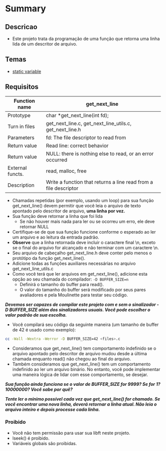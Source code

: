 # Summary

## Descricao
- Este projeto trata da programação de uma função que retorna uma linha lida de um descritor de arquivo.

## Temas
- [static variable](https://en.wikipedia.org/wiki/Static_variable)

## Requisitos
Function name | get_next_line
-------------|--------------
Prototype | char \*get_next_line(int fd);
Turn in files | get_next_line.c, get_next_line_utils.c, get_next_line.h 
Parameters | fd: The file descriptor to read from
Return value | Read line: correct behavior 
Return value | NULL: there is nothing else to read, or an error occurred
External functs. | read, malloc, free
Description | Write a function that returns a line read from a file descriptor 

- Chamadas repetidas (por exemplo, usando um loop) para sua função get_next_line() devem permitir que você leia o arquivo de texto apontado pelo descritor de arquivo, **uma linha por vez.**
- Sua função deve retornar a linha que foi lida
  - Se não houver mais nada para ler ou se ocorreu um erro, ele deve retornar NULL
- Certifique-se de que sua função funcione conforme o esperado ao ler um arquivo e ao leitura da entrada padrão.
- **Observe** que a linha retornada deve incluir o caractere final \\n, exceto se o final do arquivo for alcançado e não terminar com um caractere \\n.
- Seu arquivo de cabeçalho get_next_line.h deve conter pelo menos o protótipo da função get_next_line().
- Adicione todas as funções auxiliares necessárias no arquivo get_next_line_utils.c
- Como você terá que ler arquivos em get_next_line(), adicione esta opção ao seu chamada do compilador: `-D BUFFER_SIZE=n` 
  - Definirá o tamanho do buffer para read().
  - O valor do tamanho do buffer será modificado por seus pares avaliadores e pela Moulinette para testar seu código.
  
***Devemos ser capazes de compilar este projeto com e sem o sinalizador -D BUFFER_SIZE além dos sinalizadores usuais. Você pode escolher o valor padrão de sua escolha.***

- Você compilará seu código da seguinte maneira (um tamanho de buffer de 42 é usado como exemplo):
```sh
cc -Wall -Wextra -Werror -D BUFFER_SIZE=42 <files>.c
```
- Consideramos que get_next_line() tem comportamento indefinido se o arquivo apontado pelo descritor de arquivo mudou desde a última chamada enquanto read() não chegou ao final do arquivo.
- Também consideramos que get_next_line() tem um comportamento indefinido ao ler um arquivo binário. No entanto, você pode implementar uma maneira lógica de lidar com esse comportamento, se desejar.

 ***Sua função ainda funciona se o valor de BUFFER_SIZE for 9999? Se for 1? 10000000? Você sabe por quê?***

***Tente ler o mínimo possível cada vez que get_next_line() for chamado. Se você encontrar uma nova linha, deverá retornar a linha atual.
					Não leia o arquivo inteiro e depois processe cada linha.***

### Proibido
- Você não tem permissão para usar sua libft neste projeto.
- lseek() é proibido.
- Variáveis globais são proibidas.